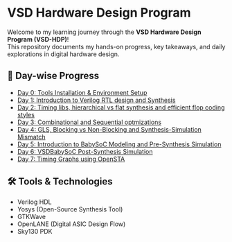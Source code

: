 # VSD Hardware Design Program

Welcome to my learning journey through the **VSD Hardware Design Program (VSD-HDP)**!  
This repository documents my hands-on progress, key takeaways, and daily explorations in digital hardware design.

## 📘 Day-wise Progress

- [Day 0: Tools Installation & Environment Setup](Day%200/README.md)
- [Day 1: Introduction to Verilog RTL design and Synthesis](Day%201/README.md)
- [Day 2: Timing libs, hierarchical vs flat synthesis and efficient flop coding styles](Day%202/README.md)
- [Day 3: Combinational and Sequential optmizations](Day%203/README.md)
- [Day 4: GLS, Blocking vs Non-Blocking and Synthesis-Simulation Mismatch](Day%204/README.md)
- [Day 5: Introduction to BabySoC Modeling and Pre-Synthesis Simulation](Day%205/README.md)
- [Day 6: VSDBabySoC Post-Synthesis Simulation](Day%206/README.md)
- [Day 7: Timing Graphs using OpenSTA](Day%207/README.md)

## 🛠️ Tools & Technologies

- Verilog HDL
- Yosys (Open-Source Synthesis Tool)
- GTKWave
- OpenLANE (Digital ASIC Design Flow)
- Sky130 PDK


